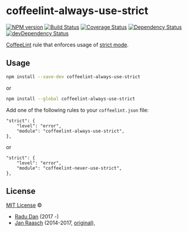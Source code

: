# coffeelint-always-use-strict

[![NPM version][npm-image]][npm-url]
[![Build Status][circle-image]][circle-url]
[![Coverage Status][coveralls-image]][coveralls-url]
[![Dependency Status][depstat-image]][depstat-url]
[![devDependency Status][devdepstat-image]][devdepstat-url]

[CoffeeLint][coffeelint] rule that enforces usage of [strict mode][moz-strictmode-doc].

## Usage

```sh
npm install --save-dev coffeelint-always-use-strict
```

or

```sh
npm install --global coffeelint-always-use-strict
````

Add one of the following rules to your `coffeelint.json` file:


```
"strict": {
    "level": "error",
    "module": "coffeelint-always-use-strict",
},
```

or

```
"strict": {
    "level": "error",
    "module": "coffeelint-never-use-strict",
},
```

## License

[MIT License](http://en.wikipedia.org/wiki/MIT_License) ©

* [Radu Dan](https://github.com/za-creature) (2017 -)
* [Jan Raasch](http://janraasch.com) (2014-2017, [original](original)),

[original]: https://github.com/janraasch/coffeelint-use-strict

[coffeelint]: http://www.coffeelint.org
[moz-strictmode-doc]: https://developer.mozilla.org/en-US/docs/Web/JavaScript/Reference/Strict_mode

[npm-url]: https://npmjs.org/package/coffeelint-always-use-strict
[npm-image]: http://img.shields.io/npm/v/coffeelint-always-use-strict.svg

[circle-url]: https://circleci.com/gh/za-creature/coffeelint-always-use-strict/tree/master
[circle-image]: https://circleci.com/gh/za-creature/coffeelint-always-use-strict/tree/master.svg?style=shield

[coveralls-url]: https://coveralls.io/r/za-creature/coffeelint-always-use-strict
[coveralls-image]: https://coveralls.io/repos/za-creature/coffeelint-always-use-strict/badge.svg

[depstat-url]: https://david-dm.org/za-creature/coffeelint-always-use-strict
[depstat-image]: https://david-dm.org/za-creature/coffeelint-always-use-strict.svg

[devdepstat-url]: https://david-dm.org/za-creature/coffeelint-always-use-strict#info=devDependencies
[devdepstat-image]: https://david-dm.org/za-creature/coffeelint-always-use-strict/dev-status.svg
